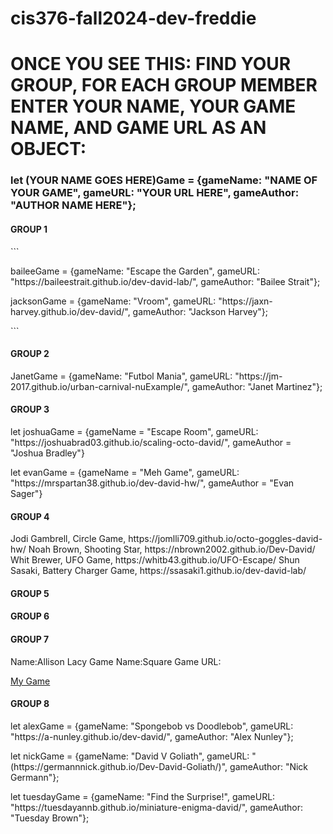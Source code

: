 # cis376-fall2024-dev-freddie


<h1> <strong> ONCE YOU SEE THIS: </strong>
FIND YOUR GROUP, <STRONG> FOR EACH GROUP MEMBER </STRONG> ENTER YOUR NAME, YOUR GAME NAME, AND GAME URL <strong> AS AN OBJECT: </strong> </h1>

<h3> let <strong>(YOUR NAME GOES HERE)</STRONG>Game = {gameName: "NAME OF YOUR GAME", gameURL: "YOUR URL HERE", gameAuthor: "AUTHOR NAME HERE"}; </h3>
<H4> GROUP 1 </H4>
```<p> baileeGame = {gameName: "Escape the Garden", gameURL: "https://baileestrait.github.io/dev-david-lab/", gameAuthor: "Bailee Strait"}; </p>
<p> jacksonGame = {gameName: "Vroom", gameURL: "https://jaxn-harvey.github.io/dev-david/", gameAuthor: "Jackson Harvey"}; </p>```

<H4> GROUP 2 </H4>
<p> JanetGame = {gameName: "Futbol Mania", gameURL: "https://jm-2017.github.io/urban-carnival-nuExample/", gameAuthor: "Janet Martinez"}; </p>



<H4> GROUP 3 </H4>
<p>let joshuaGame = {gameName = "Escape Room", gameURL: "https://joshuabrad03.github.io/scaling-octo-david/", gameAuthor = "Joshua Bradley"}</p>
<p>let evanGame = {gameName = "Meh Game", gameURL: "https://mrspartan38.github.io/dev-david-hw/", gameAuthor = "Evan Sager"}</p>

<H4> GROUP 4 </H4>
Jodi Gambrell, Circle Game, https://jomlli709.github.io/octo-goggles-david-hw/
Noah Brown, Shooting Star, https://nbrown2002.github.io/Dev-David/
Whit Brewer, UFO Game, https://whitb43.github.io/UFO-Escape/
Shun Sasaki, Battery Charger Game, https://ssasaki1.github.io/dev-david-lab/

<H4> GROUP 5 </H4>


<H4> GROUP 6 </H4>


<H4> GROUP 7 </H4>
<p>Name:Allison Lacy Game Name:Square Game URL: </p>
<a href="https://allisonlacy.github.io/alligamerepo/">My Game</a>

<H4> GROUP 8 </H4>
<p>let alexGame = {gameName: "Spongebob vs Doodlebob", gameURL: "https://a-nunley.github.io/dev-david/", gameAuthor: "Alex Nunley"};</p>
<p> let nickGame = {gameName: "David V Goliath", gameURL: "(https://germannnick.github.io/Dev-David-Goliath/)", gameAuthor: "Nick Germann"}; </p>
<p> let tuesdayGame = {gameName: "Find the Surprise!", gameURL: "https://tuesdayannb.github.io/miniature-enigma-david/", gameAuthor: "Tuesday Brown"}; </p>
